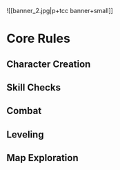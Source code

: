 ![[banner_2.jpg|p+tcc banner+small]]

# Core Rules

## Character Creation

## Skill Checks

## Combat

## Leveling

## Map Exploration

